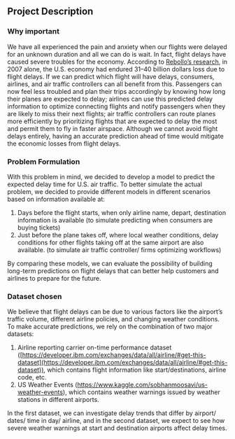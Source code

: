 ## Project Description
### Why important
We have all experienced the pain and anxiety when our flights were delayed for an unknown duration and all we can do is wait. In fact, flight delays have caused severe troubles for the economy. According to [Rebollo’s research](https://www.sciencedirect.com/science/article/abs/pii/S0968090X14001041?via%3Dihub), in 2007 alone, the U.S. economy had endured 31–40 billion dollars loss due to flight delays. If we can predict which flight will have delays, consumers, airlines, and air traffic controllers can all benefit from this. Passengers can now feel less troubled and plan their trips accordingly by knowing how long their planes are expected to delay; airlines can use this predicted delay information to optimize connecting flights and notify passengers when they are likely to miss their next flights; air traffic controllers can route planes more efficiently by prioritizing flights that are expected to delay the most and permit them to fly in faster airspace. Although we cannot avoid flight delays entirely, having an accurate prediction ahead of time would mitigate the economic losses from flight delays.

### Problem Formulation
With this problem in mind, we decided to develop a model to predict the expected delay time for U.S. air traffic. To better simulate the actual problem, we decided to provide different models in different scenarios based on information available at:
1. Days before the flight starts, when only airline name, depart, destination information is available (to simulate predicting when consumers are buying tickets)
2. Just before the plane takes off, where local weather conditions, delay conditions for other flights taking off at the same airport are also available. (to simulate air traffic controller/ firms optimizing workflows)

By comparing these models, we can evaluate the possibility of building long-term predictions on flight delays that can better help customers and airlines to prepare for the future.

### Dataset chosen
We believe that flight delays can be due to various factors like the airport’s traffic volume, different airline policies, and changing weather conditions. To make accurate predictions, we rely on the combination of two major datasets:
1. Airline reporting carrier on-time performance dataset ([https://developer.ibm.com/exchanges/data/all/airline/#get-this-dataset](https://developer.ibm.com/exchanges/data/all/airline/#get-this-dataset)), which contains flight information like start/destinations, airline code, etc.
2. US Weather Events (https://www.kaggle.com/sobhanmoosavi/us-weather-events), which contains weather warnings issued by weather stations in different airports.

In the first dataset, we can investigate delay trends that differ by airport/ dates/ time in day/ airline, and in the second dataset, we expect to see how severe weather warnings at start and destination airports affect delay times.
